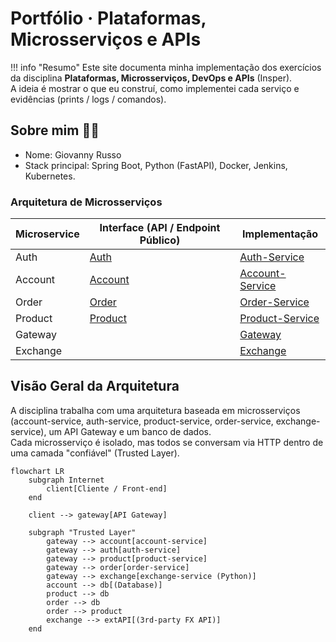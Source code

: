 # Portfólio · Plataformas, Microsserviços e APIs

!!! info "Resumo"
    Este site documenta minha implementação dos exercícios da disciplina **Plataformas, Microsserviços, DevOps e APIs** (Insper).  
    A ideia é mostrar o que eu construí, como implementei cada serviço e evidências (prints / logs / comandos).

## Sobre mim 👩‍💻
- Nome: Giovanny Russo 
- Stack principal: Spring Boot, Python (FastAPI), Docker, Jenkins, Kubernetes.
### Arquitetura de Microsserviços

| Microservice  | Interface (API / Endpoint Público)                              | Implementação                                                              |
|---------------------|-----------------------------------------------------------------|-------------------------------------------------------------------------------------------|
| Auth    | [Auth](https://https://github.com/giovannyjvr/pma.25.2-auth) | [Auth-Service](https://github.com/giovannyjvr/pma.25.2-auth-service)|
| Account | [Account](https://github.com/giovannyjvr/pma.25.2-store.account) |[Account-Service](https://github.com/giovannyjvr/pma.25.2-store.account-service)|
| Order | [Order](https://github.com/giovannyjvr/pma.25.2-order)| [Order-Service](https://github.com/giovannyjvr/pma.25.2-order-service)|
| Product | [Product](https://github.com/giovannyjvr/pma.25.2-product-)| [Product-Service](https://github.com/giovannyjvr/pma.25.2-product-service)|
| Gateway |         | [Gateway](https://github.com/giovannyjvr/pma.25.2-gateway-service)|
| Exchange |           | [Exchange](https://github.com/giovannyjvr/exchange-api)|

## Visão Geral da Arquitetura

A disciplina trabalha com uma arquitetura baseada em microsserviços (account-service, auth-service, product-service, order-service, exchange-service), um API Gateway e um banco de dados.  
Cada microsserviço é isolado, mas todos se conversam via HTTP dentro de uma camada "confiável" (Trusted Layer).

```mermaid
flowchart LR
    subgraph Internet
        client[Cliente / Front-end]
    end

    client --> gateway[API Gateway]

    subgraph "Trusted Layer"
        gateway --> account[account-service]
        gateway --> auth[auth-service]
        gateway --> product[product-service]
        gateway --> order[order-service]
        gateway --> exchange[exchange-service (Python)]
        account --> db[(Database)]
        product --> db
        order --> db
        order --> product
        exchange --> extAPI[(3rd-party FX API)]
    end
